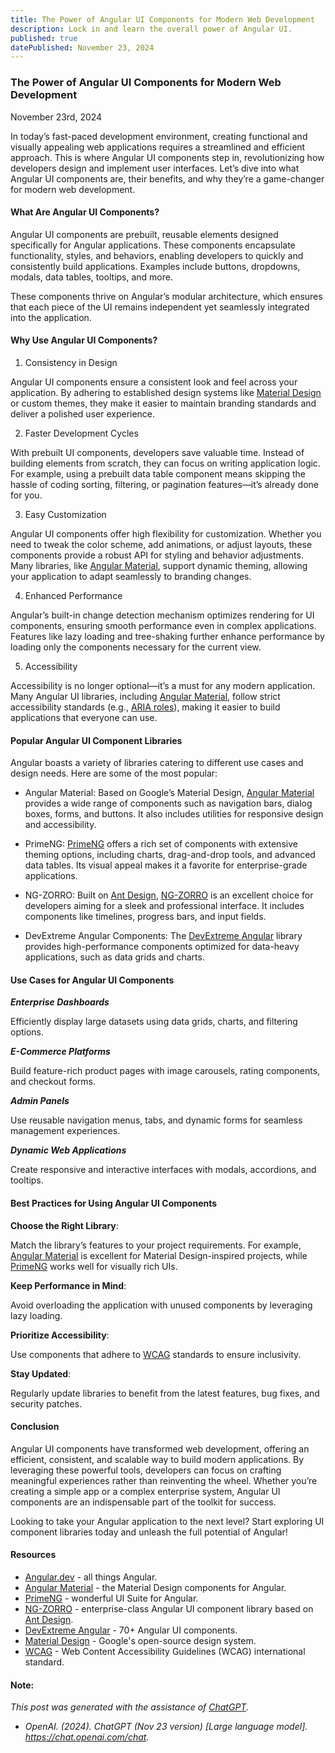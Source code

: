 ```yaml
---
title: The Power of Angular UI Components for Modern Web Development
description: Lock in and learn the overall power of Angular UI.
published: true
datePublished: November 23, 2024
---
```


### **The Power of Angular UI Components for Modern Web Development**

November 23rd, 2024

In today’s fast-paced development environment, creating functional and visually appealing web applications requires a streamlined and efficient approach. This is where Angular UI components step in, revolutionizing how developers design and implement user interfaces. Let’s dive into what Angular UI components are, their benefits, and why they’re a game-changer for modern web development.

#### **What Are Angular UI Components?**

Angular UI components are prebuilt, reusable elements designed specifically for Angular applications. These components encapsulate functionality, styles, and behaviors, enabling developers to quickly and consistently build applications. Examples include buttons, dropdowns, modals, data tables, tooltips, and more.

These components thrive on Angular’s modular architecture, which ensures that each piece of the UI remains independent yet seamlessly integrated into the application.

#### **Why Use Angular UI Components?**

1. Consistency in Design

Angular UI components ensure a consistent look and feel across your application. By adhering to established design systems like <a href="https://m3.material.io/" target="_blank">Material Design</a> or custom themes, they make it easier to maintain branding standards and deliver a polished user experience.

2. Faster Development Cycles

With prebuilt UI components, developers save valuable time. Instead of building elements from scratch, they can focus on writing application logic. For example, using a prebuilt data table component means skipping the hassle of coding sorting, filtering, or pagination features—it’s already done for you.

3. Easy Customization

Angular UI components offer high flexibility for customization. Whether you need to tweak the color scheme, add animations, or adjust layouts, these components provide a robust API for styling and behavior adjustments. Many libraries, like <a href="https://material.angular.io/" target="_blank">Angular Material</a>, support dynamic theming, allowing your application to adapt seamlessly to branding changes.

4. Enhanced Performance

Angular’s built-in change detection mechanism optimizes rendering for UI components, ensuring smooth performance even in complex applications. Features like lazy loading and tree-shaking further enhance performance by loading only the components necessary for the current view.

5. Accessibility

Accessibility is no longer optional—it’s a must for any modern application. Many Angular UI libraries, including <a href="https://material.angular.io/" target="_blank">Angular Material</a>, follow strict accessibility standards (e.g., <a href="https://developer.mozilla.org/en-US/docs/Web/Accessibility/ARIA/Roles" target="_blank">ARIA roles</a>), making it easier to build applications that everyone can use.

#### **Popular Angular UI Component Libraries**

Angular boasts a variety of libraries catering to different use cases and design needs. Here are some of the most popular:

- Angular Material: Based on Google’s Material Design, <a href="https://material.angular.io/" target="_blank">Angular Material</a> provides a wide range of components such as navigation bars, dialog boxes, forms, and buttons. It also includes utilities for responsive design and accessibility.

- PrimeNG: <a href="https://primeng.org/" target="_blank">PrimeNG</a> offers a rich set of components with extensive theming options, including charts, drag-and-drop tools, and advanced data tables. Its visual appeal makes it a favorite for enterprise-grade applications.

- NG-ZORRO: Built on <a href="https://ant.design/" target="_blank">Ant Design</a>, <a href="https://ng.ant.design/docs/introduce" target="_blank">NG-ZORRO</a> is an excellent choice for developers aiming for a sleek and professional interface. It includes components like timelines, progress bars, and input fields.

- DevExtreme Angular Components: The <a href="https://js.devexpress.com/Angular/" target="_blank">DevExtreme Angular</a> library provides high-performance components optimized for data-heavy applications, such as data grids and charts.

#### **Use Cases for Angular UI Components**

**<em>Enterprise Dashboards</em>**

Efficiently display large datasets using data grids, charts, and filtering options.

**<em>E-Commerce Platforms</em>**

Build feature-rich product pages with image carousels, rating components, and checkout forms.

**<em>Admin Panels</em>**

Use reusable navigation menus, tabs, and dynamic forms for seamless management experiences.

**<em>Dynamic Web Applications</em>**

Create responsive and interactive interfaces with modals, accordions, and tooltips.

#### **Best Practices for Using Angular UI Components**

**Choose the Right Library**:

Match the library’s features to your project requirements. For example, <a href="https://material.angular.io/" target="_blank">Angular Material</a> is excellent for Material Design-inspired projects, while <a href="https://primeng.org/" target="_blank">PrimeNG</a> works well for visually rich UIs.

**Keep Performance in Mind**:

Avoid overloading the application with unused components by leveraging lazy loading.

**Prioritize Accessibility**:

Use components that adhere to <a href="https://www.w3.org/WAI/standards-guidelines/wcag/" target="_blank">WCAG</a> standards to ensure inclusivity.

**Stay Updated**:

Regularly update libraries to benefit from the latest features, bug fixes, and security patches.

#### **Conclusion**

Angular UI components have transformed web development, offering an efficient, consistent, and scalable way to build modern applications. By leveraging these powerful tools, developers can focus on crafting meaningful experiences rather than reinventing the wheel. Whether you’re creating a simple app or a complex enterprise system, Angular UI components are an indispensable part of the toolkit for success.

Looking to take your Angular application to the next level? Start exploring UI component libraries today and unleash the full potential of Angular!

#### Resources

- <a href="https://angular.dev/" target="_blank">Angular.dev</a> - all things Angular.
- <a href="https://material.angular.io/" target="_blank">Angular Material</a> - the Material Design components for Angular.
- <a href="https://primeng.org/" target="_blank">PrimeNG</a> - wonderful UI Suite for Angular.
- <a href="https://ng.ant.design/docs/introduce/en" target="_blank">NG-ZORRO</a> - enterprise-class Angular UI component library based on <a href="https://ant.design/" target="_blank">Ant Design</a>.
- <a href="https://js.devexpress.com/Angular/" target="_blank">DevExtreme Angular</a> - 70+ Angular UI components.
- <a href="https://m3.material.io/" target="_blank">Material Design</a> - Google's open-source design system.
- <a href="https://www.w3.org/WAI/standards-guidelines/wcag/" target="_blank">WCAG</a> - Web Content Accessibility Guidelines (WCAG) international standard.

#### Note:

*This post was generated with the assistance of <a href="https://chatgpt.com/" target="_blank">ChatGPT</a>.*

- *OpenAI. (2024). ChatGPT (Nov 23 version) [Large language model]. https://chat.openai.com/chat.*
